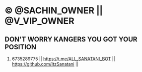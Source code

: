 # ©️ @SACHIN_OWNER || @V_VIP_OWNER
## DON'T WORRY KANGERS YOU GOT YOUR POSITION
1. 6735289775 || https://t.me/ALL_SANATANI_BOT || https://github.com/ItzSanatani ||
